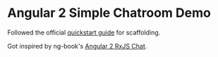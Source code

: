 Angular 2 Simple Chatroom Demo
==============================

Followed the official [quickstart guide](https://angular.io/docs/ts/latest/quickstart.html) for scaffolding.

Got inspired by ng-book's [Angular 2 RxJS Chat](https://github.com/ng-book/angular2-rxjs-chat).
